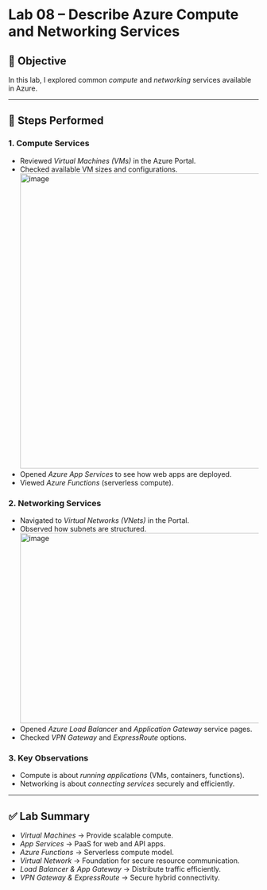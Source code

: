 # Lab 08 – Describe Azure Compute and Networking Services

## 🎯 Objective
In this lab, I explored common *compute* and *networking* services available in Azure.

---

## 📝 Steps Performed

### 1. Compute Services
- Reviewed *Virtual Machines (VMs)* in the Azure Portal.
- Checked available VM sizes and configurations.
  <img width="940" height="594" alt="image" src="https://github.com/user-attachments/assets/c1b0879d-e291-4e5d-bc75-7538f508c704" />
- Opened *Azure App Services* to see how web apps are deployed.
- Viewed *Azure Functions* (serverless compute).

### 2. Networking Services
- Navigated to *Virtual Networks (VNets)* in the Portal.
- Observed how subnets are structured.
  <img width="940" height="383" alt="image" src="https://github.com/user-attachments/assets/25b6edc9-bec0-40c3-90f6-15343f7f294b" />
- Opened *Azure Load Balancer* and *Application Gateway* service pages.
- Checked *VPN Gateway* and *ExpressRoute* options.

### 3. Key Observations
- Compute is about *running applications* (VMs, containers, functions).
- Networking is about *connecting services* securely and efficiently.

---

## ✅ Lab Summary
- *Virtual Machines* → Provide scalable compute.  
- *App Services* → PaaS for web and API apps.  
- *Azure Functions* → Serverless compute model.  
- *Virtual Network* → Foundation for secure resource communication.  
- *Load Balancer & App Gateway* → Distribute traffic efficiently.  
- *VPN Gateway & ExpressRoute* → Secure hybrid connectivity.
